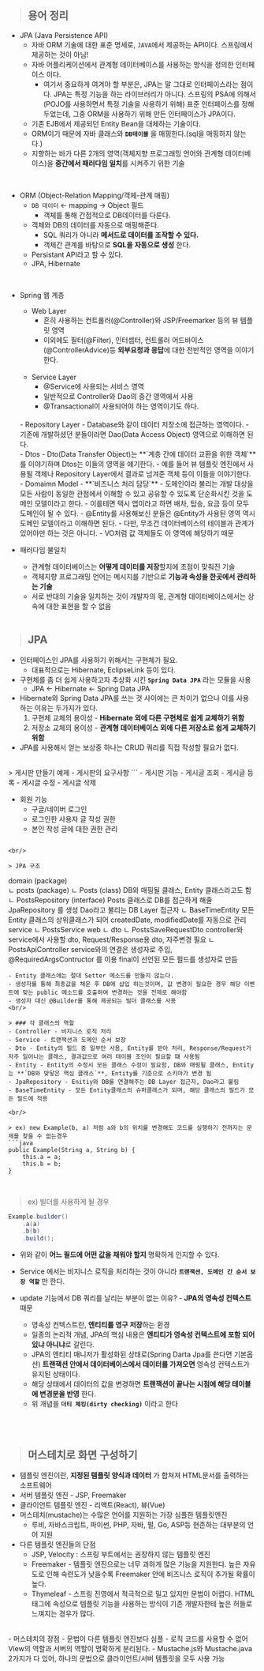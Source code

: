 > ## 용어 정리

- JPA (Java Persistence API)  
    - 자바 ORM 기술에 대한 표준 명세로, `JAVA`에서 제공하는 API이다. 스프링에서 제공하는 것이 아님!  
    - 자바 어플리케이션에서 관계형 데이터베이스를 사용하는 방식을 정의한 인터페이스 이다.
        - 여기서 중요하게 여겨야 할 부분은, JPA는 말 그대로 인터페이스라는 점이다. JPA는 특정 기능을 하는 라이브러리가 아니다. 스프링의 PSA에 의해서(POJO를 사용하면서 특정 기술을 사용하기 위해) 표준 인터페이스를 정해두었는데, 그중 ORM을 사용하기 위해 만든 인터페이스가 JPA이다.
    - 기존 EJB에서 제공되던 Entity Bean을 대체하는 기술이다.
    - ORM이기 때문에 자바 클래스와 **`DB테이블`** 을 매핑한다.(sql을 매핑하지 않는다.)
    - 지향하는 바가 다른 2개의 영역(객체지향 프로그래밍 언어와 관계형 데이터베이스)을 **중간에서 패러다임 일치**를 시켜주기 위한 기술  
<br/>

- ORM (Object-Relation Mapping/객체-관계 매핑)  
    - `DB 데이터` ← mapping → Object 필드
        - 객체를 통해 간접적으로 DB데이터를 다룬다.
    - 객체와 DB의 데이터를 자동으로 매핑해준다.
        - SQL 쿼리가 아니라 **메서드로 데이터를 조작할 수 있다.**
        - 객체간 관계를 바탕으로 **SQL을 자동으로 생성** 한다.
    - Persistant API라고 할 수 있다.
    - JPA, Hibernate  
<br/>

- Spring 웹 계층  
    - Web Layer
        - 흔히 사용하는 컨트롤러(@Controller)와 JSP/Freemarker 등의 뷰 템플릿 영역
        - 이외에도 필터(@Filter), 인터셉터, 컨트롤러 어드바이스(@ControllerAdvice)등 **외부요청과 응답**에 대한 전반적인 영역을 이야기한다.  
    <br/>

    - Service Layer
        - @Service에 사용되는 서비스 영역
        - 일반적으로 Controller와 Dao의 중간 영역에서 사용
        - @Transactional이 사용되어야 하는 영역이기도 하다.  
    <br/>
    - Repository Layer
        - Database와 같이 데이터 저장소에 접근하는 영역이다.
        - 기존에 개발하셨던 분들이라면 Dao(Data Access Object) 영역으로 이해하면 된다.  
    <br/>
    - Dtos
        - Dto(Data Transfer Object)는 **`계층 간에 데이터 교환을 위한 객체`** 를 이야기하며 Dtos는 이들의 영역을 얘기한다.
        - 예를 들어 뷰 템플릿 엔진에서 사용될 객체나 Repository Layer에서 결과로 넘겨준 객체 등이 이들을 이야기한다.  
    <br/>
    - Domaimn Model - **`비즈니스 처리 담당`**
        - 도메인이라 불리는 개발 대상을 모든 사람이 동일한 관점에서 이해할 수 있고 공유할 수 있도록 단순화시킨 것을 도메인 모델이라고 한다.
        - 이를테면 택시 앱이라고 하면 배차, 탑승, 요금 등이 모두 도메인이 될 수 있다.
        - @Entity를 사용해보신 분들은 @Entity가 사용된 영역 역시 도메인 모델이라고 이해하면 된다.
        - 다만, 무조건 데이터베이스의 테이블과 관계가 있어야만 하는 것은 아니다.
        - VO처럼 값 객체들도 이 영역에 해당하기 때문  
    <br/>
- 패러다임 불일치
    - 관계형 데이터베이스는 **어떻게 데이터를 저장**할지에 초점이 맞춰진 기술
    - 객체지향 프로그래밍 언어는 메시지를 기반으로 **기능과 속성을 한곳에서 관리하는 기술**
    - 서로 반대의 기술을 일치하는 것이 개발자의 몫, 관계형 데이터베이스에서는 상속에 대한 표현을 할 수 없음  
    <br/>


> ## JPA
- 인터페이스인 JPA를 사용하기 위해서는 구현체가 필요.  
    - 대표적으로는 Hibernate, EclipseLink 등이 있다.  
- 구현체를 좀 더 쉽게 사용하고자 추상화 시킨 **`Spring Data JPA`** 라는 모듈을 사용  
    - JPA <- Hibernate <- Spring Data JPA  
- Hibernate와 Spring Data JPA를 쓰는 것 사이에는 큰 차이가 없으나 이를 사용 하는 이유는 두가지가 있다.  
    1. 구현체 교체의 용이성 - **Hibernate 외에 다른 구현체로 쉽게 교체하기 위함**
    2. 저장소 교체의 용이성 - **관계형 데이터베이스 외에 다른 저장소로 쉽게 교체하기 위함**
- JPA를 사용해서 얻는 보상중 하나는 CRUD 쿼리를 직접 작성할 필요가 없다.  
<br/>
> 게시판 만들기 예제
- 게시판의 요구사항
```
- 게시판 기능
    - 게시글 조회
    - 게시글 등록
    - 게시글 수정
    - 게시글 삭제

- 회원 기능
    - 구글/네이버 로그인
    - 로그인한 사용자 글 작성 권한
    - 본인 작성 글에 대한 권한 관리
```

<br/>

> JPA 구조
```
domain (package)  
    ㄴ posts (package)
        ㄴ Posts (class) DB와 매핑될 클래스, Entity 클래스라고도 함
        ㄴ PostsRepository (interface)  Posts 클래스로 DB를 접근하게 해줄 JpaRepository 를 생성 Dao라고 불리는 DB Layer 접근자
    ㄴ BaseTimeEntity 모든 Entity 클래스의 상위클래스가 되어 createdDate, modifiedDate를 자동으로 관리
service
    ㄴ PostsService
web
    ㄴ dto
        ㄴ PostsSaveRequestDto  controller와 service에서 사용할 dto, Request/Response용 dto, 자주변경 필요
    ㄴ PostsApiController   service와의 연결은 생성자로 주입, @RequiredArgsContructor 를 이용 final이 선언된 모든 필드를 생성자로 만듬
```
- Entity 클래스에는 절대 Setter 메소드를 만들지 않는다.
- 생성자를 통해 최종값을 채운 후 DB에 삽입 하는것이며, 값 변경이 필요한 경우 해당 이벤트에 맞는 public 메소드를 호출하여 변경하는 것을 전제로 해야함
- 생성자 대신 @Builder를 통해 제공되는 빌더 클래스를 사용  
<br/>

> ### 각 클래스의 역할
- Controller - 비지니스 로직 처리
- Service - 트랜잭션과 도메인 순서 보장
- Dto - Entity의 필드 중 일부만 사용, Entity를 받아 처리, Response/Request가 자주 일어나는 클래스, 결과값으로 여러 테이블 조인이 필요할 떄 사용됨
- Entity - Entity의 수정시 모든 클래스 수정이 필요함, DB와 매핑될 클래스, Entity는 **`DB와 맞닿은 핵심 클래스`**, Entity를 기준으로 스키마가 변경 됨
- JpaRepository - Enitiy와 DB를 연결해주는 DB Layer 접근자, Dao라고 불림
- BaseTimeEntity - 모든 Entity클래스의 슈퍼클래스가 되며, 해당 클래스의 필드가 모든 필드에 적용

<br/>

> ex) new Example(b, a) 처럼 a와 b의 위치를 변경해도 코드를 실행하기 전까지는 문제를 찾을 수 없는경우
```java
public Example(String a, String b) {
    this.a = a;
    this.b = b;
}
```
<br/>

> ex) 빌더를 사용하게 될 경우  

```java
Example.builder()
    .a(a)
    .b(b)
    .build();
```
- 위와 같이 **어느 필드에 어떤 값을 채워야 할지** 명확하게 인지할 수 있다.

- Service 에서는 비지니스 로직을 처리하는 것이 아니라 **`트랜잭션, 도메인 간 순서 보장 역할`** 만 한다.

- update 기능에서 DB 쿼리를 날리는 부분이 없는 이유? - **JPA의 영속성 컨텍스트** 때문
    - 영속성 컨텍스트란, **엔티티를 영구 저장**하는 환경
    - 일종의 논리적 개념, JPA의 핵심 내용은 **엔티티가 영속성 컨텍스트에 포함 되어있냐 아니냐**로 갈린다.
    - JPA의 엔티티 매니저가 활성화된 상태로(Spring Darta Jpa를 쓴다면 기본옵션) **트랜잭션 안에서 데이터베이스에서 데이터를 가져오면** 영속성 컨텍스트가 유지된 상태이다.
    - 해당 상태에서 데이터의 값을 변경하면 **트랜잭션이 끝나는 시점에 해당 테이블에 변경분을 반영** 한다.
    - 위 개념을 **`더티 체킹(dirty checking)`** 이라고 한다  
<br/>
<br/>

> ## 머스테치로 화면 구성하기  
- 템플릿 엔진이란, **지정된 템플릿 양식과 데이터** 가 합쳐져 HTML문서를 출력하는 소프트웨어
- 서버 템플릿 엔진 - JSP, Freemaker
- 클라이언트 템플릿 엔진 - 리액트(React), 뷰(Vue)
- 머스테치(mustache)는 수많은 언어를 지원하는 가장 심플한 템플릿엔진
    - 루비, 자바스크립트, 파이썬, PHP, 자바, 펄, Go, ASP등 현존하는 대부분의 언어 지원
- 다른 템플릿 엔진들의 단점
    - JSP, Velocity : 스프링 부트에서는 권장하지 않는 템플릿 엔진
    - Freemaker - 템플릿 엔진으로는 너무 과하게 많은 기능을 지원한다. 높은 자유도로 인해 숙련도가 낮을수록 Freemaker 안에 비즈니스 로직이 추가될 확률이 높다.
    - Thymeleaf - 스프링 진영에서 적극적으로 밀고 있지만 문법이 어렵다. HTML태그에 속성으로 템플릿 기능을 사용하는 방식이 기존 개발자한테 높은 허들로 느껴지는 경우가 많다.  
<br/>
- 머스테치의 장점
    - 문법이 다른 템플릿 엔진보다 심플
    - 로직 코드를 사용할 수 없어 View의 역할과 서버의 역할이 명확하게 분리된다.
    - Mustache.js와 Mustache.java 2가지가 다 있어, 하나의 문법으로 클라이언트/서버 템플릿을 모두 사용 가능

